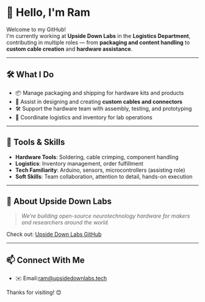 # 👋 Hello, I'm Ram 

Welcome to my GitHub!  
I'm currently working at **Upside Down Labs** in the **Logistics Department**, contributing in multiple roles — from **packaging and content handling** to **custom cable creation** and **hardware assistance**.

---

## 🛠️ What I Do

- 📦 Manage packaging and shipping for hardware kits and products
- 🔌 Assist in designing and creating **custom cables and connectors**
- 🛠️ Support the hardware team with assembly, testing, and prototyping
- 🚚 Coordinate logistics and inventory for lab operations

---

## 🧰 Tools & Skills

- **Hardware Tools**: Soldering, cable crimping, component handling
- **Logistics**: Inventory management, order fulfillment
- **Tech Familiarity**: Arduino, sensors, microcontrollers (assisting role)
- **Soft Skills**: Team collaboration, attention to detail, hands-on execution

---

## 📍 About Upside Down Labs

> _We’re building open-source neurotechnology hardware for makers and researchers around the world._

Check out: [Upside Down Labs GitHub](https://github.com/UpsideDownLabs)

---

## 📫 Connect With Me

- ✉️ Email:ram@upsidedownlabs.tech 

Thanks for visiting! 😊
